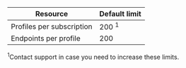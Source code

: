 | Resource | Default limit |
| --- | --- |
| Profiles per subscription |200 <sup>1</sup> |
| Endpoints per profile |200 |

<sup>1</sup>Contact support in case you need to increase these limits.

